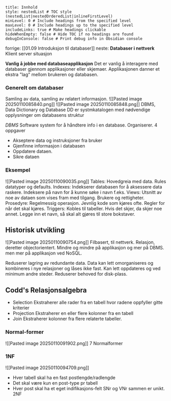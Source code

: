 ```table-of-contents
title: Innhold
style: nestedList # TOC style (nestedList|nestedOrderedList|inlineFirstLevel)
minLevel: 0 # Include headings from the specified level
maxLevel: 0 # Include headings up to the specified level
includeLinks: true # Make headings clickable
hideWhenEmpty: false # Hide TOC if no headings are found
debugInConsole: false # Print debug info in Obsidian console
```


forrige: [[01.09 Introduksjon til databaser]]
neste: 
**Databaser i nettverk**
Klient server situasjon

**Vanlig å jobbe med databaseapplikasjon**
Det er vanlig å interagere med databaser gjennom applikasjoner eller skjemaer.
Applikasjonen danner et ekstra "lag" mellom brukeren og databasen.

### Generelt om databaser
Samling av data, samling av relatert informasjon.
![[Pasted image 20250110085840.png]]
![[Pasted image 20250110085848.png]]
DBMS, Data Dictionary og Database
DD er systmkatalogen med nødvendige opplysninger om databasens struktur

*DBMS*
Software system for å håndtere info i en database.
Organiserer.
4 oppgaver
- Akseptere data og instruksjoner fra bruker
- Gjenfinne informasjon i databasen
- Oppdatere dataen.
- Sikre dataen
### Eksempel
![[Pasted image 20250110090035.png]]
Tables: Hovedgreia med data. Rules datatyper og defaults.
Indexes: Indekserer databasen for å aksessere data raskere. Indeksere på navn for å kunne søke i navn f.eks. 
Views: Utsnitt av noe av dataen som vises fram med tilgang. Brukere og rettigheter.
Prosedyre: Regelmessig operasjon. Jevnlig kode som kjøres ofte. Regler for når det skal kjøres. 
Triggers: Kobles til tabeller. Hvis det skjer, da skjer noe annet. Legge inn et navn, så skal alt gjøres til store bokstaver.
## Historisk utvikling
![[Pasted image 20250110090754.png]] 
Filbasert, til nettverk. Relasjon, deretter objectorientert. Mindre og mindre på applikasjon og mer på DBMS. men mer på applikasjon ved NoSQL. 

Reduserer lagring av redundante data.
Data kan lett omorganiseres og kombineres i nye relasjoner og låses ikke fast.
Kan lett oppdateres og ved minimum andre steder. Reduserer behoved for disk-plass.

## Codd's Relasjonsalgebra
- Selection
	Ekstraherer alle rader fra en tabell hvor radene oppfyller gitte kriterier
- Projection
	Ekstraherer en eller flere kolonner fra en tabell
- Join
	Ekstraherer kolonner fra flere relaterte tabeller.

### Normal-former
![[Pasted image 20250110091902.png]]
7 Normalformer

### 1NF
![[Pasted image 20250110094709.png]]
- Hver tabell skal ha en fast postlengde/radlengde
- Det skal være kun en post-type pr tabell
- Hver post skal ha et eget indifikasjons-felt 
	SNr og VNr sammen er unikt.
2NF